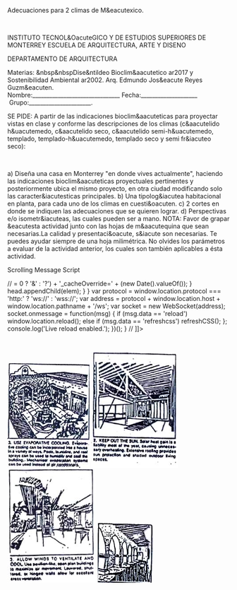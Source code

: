 


Adecuaciones para 2 climas de M&eacutexico.
 




 
 

 

INSTITUTO TECNOL&OacuteGICO Y DE ESTUDIOS SUPERIORES DE MONTERREY 
ESCUELA DE ARQUITECTURA, ARTE Y DISENO 

DEPARTAMENTO DE ARQUITECTURA 


 Materias: &nbsp&nbspDise&ntildeo Bioclim&aacutetico ar2017 y Sostenibilidad Ambiental ar2002. 
Arq. Edmundo Jos&eacute Reyes Guzm&eacuten. 
Nombre:_______________________________ Fecha:____________________  Grupo:______________________.
 
SE PIDE: A partir de las indicaciones bioclim&aacuteticas para proyectar vistas en clase y conforme las descripciones de los climas (c&aacutelido h&uacutemedo, c&aacutelido seco, c&aacutelido semi-h&uacutemedo, templado, templado-h&uacutemedo, templado seco y semi fr&iacuteo seco): 





 
 
 

 
 




 


 
  


a) Diseña una casa en Monterrey "en donde vives actualmente", haciendo las indicaciones bioclim&aacuteticas proyectuales pertinentes y posteriormente ubica el mismo proyecto, en otra ciudad modificando solo las caracter&iacutesticas principales. 
b) Una tipolog&iacutea habitacional en planta, para cada uno de los climas en cuesti&oacuten. 
c) 2 cortes en donde se indiquen las adecuaciones que se quieren lograr.
d) Perspectivas e/o isometr&iacuteas, las cuales pueden ser a mano. 
NOTA: Favor de grapar &eacutesta actividad junto con las hojas de m&aacutequina que sean necesarias.La calidad y presentaci&oacute, s&iacute son necesarias. Te puedes ayudar siempre de una hoja milimétrica. 
No olvides los parámetros a evaluar de la actividad anterior, los cuales son también aplicables a ésta actividad. 

Scrolling Message Script









// <![CDATA[ <-- For SVG support
if ('WebSocket' in window) {
(function() {
function refreshCSS() {
var sheets = [].slice.call(document.getElementsByTagName("link"));
var head = document.getElementsByTagName("head")[0];
for (var i = 0; i < sheets.length; ++i) {
var elem = sheets[i];
head.removeChild(elem);
var rel = elem.rel;
if (elem.href && typeof rel != "string" || rel.length == 0 || rel.toLowerCase() == "stylesheet") {
var url = elem.href.replace(/(&|\?)_cacheOverride=\d+/, '');
elem.href = url + (url.indexOf('?') >= 0 ? '&' : '?') + '_cacheOverride=' + (new Date().valueOf());
}
head.appendChild(elem);
}
}
var protocol = window.location.protocol === 'http:' ? 'ws://' : 'wss://';
var address = protocol + window.location.host + window.location.pathname + '/ws';
var socket = new WebSocket(address);
socket.onmessage = function(msg) {
if (msg.data == 'reload') window.location.reload();
else if (msg.data == 'refreshcss') refreshCSS();
};
console.log('Live reload enabled.');
})();
}
// ]]>

   
 

![](./Climas.02.jpg)
![](./Climas.01.jpg)
![](./Climas.03.jpg)
![](./Climas.04.jpg)
